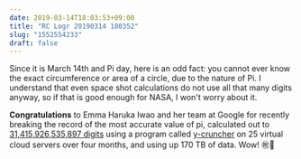 ```yaml
---
date: 2019-03-14T18:03:53+09:00
title: "RC Logr 20190314 180352"
slug: "1552554233"
draft: false
---
```


Since it is March 14th and Pi day, here is an odd fact: you cannot ever know the exact circumference or area of a circle, due to the nature of Pi. I understand that even space shot calculations do not use all that many digits anyway, so if that is good enough for NASA, I won't worry about it. 

**Congratulations** to Emma Haruka Iwao and her team at Google for recently breaking the record of the most accurate value of pi, calculated out to [31,415,926,535,897 digits](https://www.blog.google/products/google-cloud/most-calculated-digits-pi/) using a program called [y-cruncher](http://www.numberworld.org/y-cruncher/) on 25 virtual cloud servers over four months, and using up 170 TB of data. Wow! ㊗️🎉
